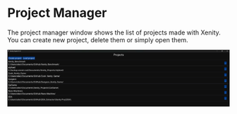 # Project Manager

The project manager window shows the list of projects made with Xenity.<br>
You can create new project, delete them or simply open them.

![image](images/project_manager.jpg)